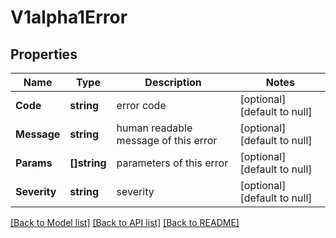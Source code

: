 # V1alpha1Error

## Properties
Name | Type | Description | Notes
------------ | ------------- | ------------- | -------------
**Code** | **string** | error code | [optional] [default to null]
**Message** | **string** | human readable message of this error | [optional] [default to null]
**Params** | **[]string** | parameters of this error | [optional] [default to null]
**Severity** | **string** | severity | [optional] [default to null]

[[Back to Model list]](../README.md#documentation-for-models) [[Back to API list]](../README.md#documentation-for-api-endpoints) [[Back to README]](../README.md)


